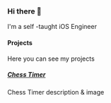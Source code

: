 ### Hi there 👋
I'm a self -taught iOS Engineer

#### Projects
Here you can see my projects

##### [Chess Timer](https://github.com/carolineladouce/chess-timer)
Chess Timer description & image

<!--
**carolineladouce/carolineladouce** is a ✨ _special_ ✨ repository because its `README.md` (this file) appears on your GitHub profile.

Here are some ideas to get you started:

- 🔭 I’m currently working on ...
- 🌱 I’m currently learning ...
- 👯 I’m looking to collaborate on ...
- 🤔 I’m looking for help with ...
- 💬 Ask me about ...
- 📫 How to reach me: ...
- 😄 Pronouns: ...
- ⚡ Fun fact: ...
-->
